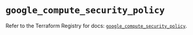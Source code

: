 # `google_compute_security_policy`

Refer to the Terraform Registry for docs: [`google_compute_security_policy`](https://registry.terraform.io/providers/hashicorp/google/5.39.0/docs/resources/compute_security_policy).
